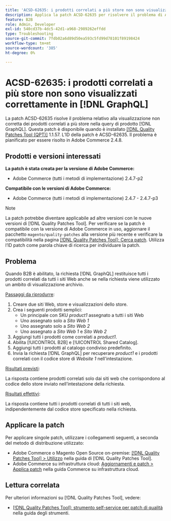 ```yaml
---
title: 'ACSD-62635: i prodotti correlati a più store non sono visualizzati correttamente in [!DNL GraphQL]'
description: Applica la patch ACSD-62635 per risolvere il problema di Adobe Commerce, in cui i prodotti correlati a più store non vengono visualizzati correttamente nella query del prodotto  [!DNL GraphQL] .
feature: B2B
role: Admin, Developer
exl-id: 540cd37b-4dc5-42d1-a968-2989262effdd
type: Troubleshooting
source-git-commit: 7fdb02a6d89d50ea593c5fd99d78101f89198424
workflow-type: tm+mt
source-wordcount: '385'
ht-degree: 0%

---
```


# ACSD-62635: i prodotti correlati a più store non sono visualizzati correttamente in [!DNL GraphQL]

La patch ACSD-62635 risolve il problema relativo alla visualizzazione non corretta dei prodotti correlati a più store nella query di prodotto [!DNL GraphQL]. Questa patch è disponibile quando è installato [[!DNL Quality Patches Tool (QPT)]](https://experienceleague.adobe.com/docs/commerce-operations/tools/quality-patches-tool/usage.html) 1.1.57. L’ID della patch è ACSD-62635. Il problema è pianificato per essere risolto in Adobe Commerce 2.4.8.

## Prodotti e versioni interessati

**La patch è stata creata per la versione di Adobe Commerce:**

* Adobe Commerce (tutti i metodi di implementazione) 2.4.7-p2

**Compatibile con le versioni di Adobe Commerce:**

* Adobe Commerce (tutti i metodi di implementazione) 2.4.7 - 2.4.7-p3

>[!NOTE]
>
>La patch potrebbe diventare applicabile ad altre versioni con le nuove versioni di [!DNL Quality Patches Tool]. Per verificare se la patch è compatibile con la versione di Adobe Commerce in uso, aggiornare il pacchetto `magento/quality-patches` alla versione più recente e verificare la compatibilità nella pagina [[!DNL Quality Patches Tool]: Cerca patch](https://experienceleague.adobe.com/tools/commerce-quality-patches/index.html). Utilizza l’ID patch come parola chiave di ricerca per individuare la patch.

## Problema

Quando B2B è abilitato, la richiesta [!DNL GraphQL] restituisce tutti i prodotti correlati da tutti i siti Web anche se nella richiesta viene utilizzato un ambito di visualizzazione archivio.

<u>Passaggi da riprodurre</u>:

1. Creare due siti Web, store e visualizzazioni dello store.
1. Crea i seguenti prodotti semplici:
   * Un principale con SKU *product1* assegnato a tutti i siti Web
   * Uno assegnato solo a *Sito Web 1*
   * Uno assegnato solo a *Sito Web 2*
   * Uno assegnato a *Sito Web 1* e *Sito Web 2*
1. Aggiungi tutti i prodotti come correlati a *product1*.
1. Abilita [!UICONTROL B2B] e [!UICONTROL Shared Catalog].
1. Aggiungi tutti i prodotti al catalogo condiviso predefinito.
1. Invia la richiesta [!DNL GraphQL] per recuperare *product1* e i prodotti correlati con il codice store di *Website 1* nell&#39;intestazione.

<u>Risultati previsti</u>:

La risposta contiene prodotti correlati solo dai siti web che corrispondono al codice dello store inviato nell’intestazione della richiesta.

<u>Risultati effettivi</u>:

La risposta contiene tutti i prodotti correlati di tutti i siti web, indipendentemente dal codice store specificato nella richiesta.

## Applicare la patch

Per applicare singole patch, utilizzare i collegamenti seguenti, a seconda del metodo di distribuzione utilizzato:

* Adobe Commerce o Magento Open Source on-premise: [[!DNL Quality Patches Tool] > Utilizzo](/help/tools/quality-patches-tool/usage.md) nella guida di [!DNL Quality Patches Tool].
* Adobe Commerce su infrastruttura cloud: [Aggiornamenti e patch > Applica patch](https://experienceleague.adobe.com/docs/commerce-cloud-service/user-guide/develop/upgrade/apply-patches.html) nella guida Commerce su infrastruttura cloud.

## Lettura correlata

Per ulteriori informazioni su [!DNL Quality Patches Tool], vedere:

* [[!DNL Quality Patches Tool]: strumento self-service per patch di qualità](/help/tools/quality-patches-tool/quality-patches-tool-to-self-serve-quality-patches.md) nella guida degli strumenti.
